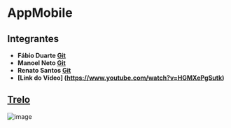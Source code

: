 # AppMobile

## Integrantes

* **Fábio Duarte [Git](https://github.com/FabioDuartte)**
* **Manoel Neto [Git](https://github.com/ManoelNeto1982)**
* **Renato Santos [Git](https://github.com/NeeT-T)** 
* **[Link do Vídeo] (https://www.youtube.com/watch?v=HGMXePgSutk)**
## [Trelo](https://trello.com/b/mDem2rHh/reunião-de-desenvolvimento)
![image](https://user-images.githubusercontent.com/50246351/116607248-20335680-a908-11eb-9898-67f80191e6da.png)
